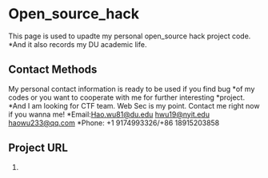 # Open_source_hack
This page is used to upadte my personal open_source hack project code.
*And it also records my DU academic life.

## Contact Methods
My personal contact information is ready to be used if you find bug 
*of my codes or you want to cooperate with me for further interesting
*project.
*And I am looking for CTF team. Web Sec is my point. Contact me right now if you wanna me!
*Email:Hao.wu81@du.edu                         hwu19@nyit.edu                          haowu233@qq.com 
*Phone: +1 9174993326/+86 18915203858

## Project URL
   1.
